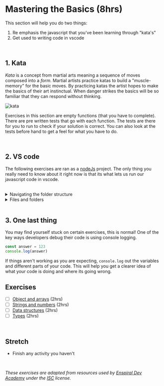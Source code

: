 # Mastering the Basics (8hrs)

This section will help you do two things:

1. Re emphasis the javascript that you've been learning through "kata's"
2. Get used to writing code in vscode

<br/>

## 1. Kata

_Kata_ is a concept from martial arts meaning a sequence of moves composed into a _form_. Martial artists practice katas to build a "muscle-memory" for the basic moves. By practicing katas the artist hopes to make the basics of their art instinctual. When danger strikes the basics will be so familiar that they can respond without thinking.

![kata](https://49.media.tumblr.com/10c948900ec4276131e45047bb3846a4/tumblr_n3005tWnBf1s6my4qo1_500.gif)

Exercises in this section are empty functions (that you have to complete). There are pre written tests that go with each function. The tests are there for you to run to check if your solution is correct. You can also look at the tests before hand to get a feel for what you have to do.

<br/>

## 2. VS code

The following exercises are ran as a [nodeJs](https://nodejs.org/en/) project. The only thing you really need to know about it right now is that its what lets us run our javascript code in vscode.

<br/>

<details>
<summary>Navigating the folder structure</summary>

Have a look at your terminal and notice the title `react-prep`, this is your current working folder.

![react-prep](https://drive.google.com/uc?id=1ZEz2pNV66b4UfQb8lvLzmJTGrCn-UXCs)

We need to navigate to `3-JSKata` folder to be able to run the exercises. You can do this by pasting in the following command into your terminal:

```
cd 3-JSKata
```

![3-JSKata](https://drive.google.com/uc?id=1JmC27cwtVBh5qsg93qWZW7yKrAKu_d5O)
_Note: try pressing `tab` after typing a few letters_

> You can navigate your entire computer using the terminal! Checkout out some more terminal commands [here](https://www.techrepublic.com/article/16-terminal-commands-every-user-should-know/) if you're interested.

<br/>
</details>

<details>
<summary>Files and folders</summary>
Ok now that we're here we can almost start to work on the exercises. Apart from the exercise folders (1-objects-and-arrays, etc...) there's a few more that I want to briefly introduce to you.

<br/>
<h4><i>package.json</i></h4>
Contains information about the project, and also contains the list of dependencies used for the project. A dependency is simply a piece of code that some one else has written that you are using in the project (can also be called a "library")

<br/>
<h4><i>package-lock.json</i></h4>
Contains version history about the dependencies. A lot of libraries are ongoing projects, and over time these libraries will receive updates. These updates, while great, can introduce breaking changes to our code base. This file helps us to control what version we are using.

<br/>
<h4><i>node_modules</i></h4>
In your terminal run "npm install". After a short while you should now see this folder, it contains the actual code of the libraries you are using (plus all the background code you didn't know you were using).

<br/>
<h4><i>.gitignore</i></h4>
Have a look inside the node_modules folder. Notice that this folder is HUGE (it only gets bigger as your project gets bigger)! We don't want to store all that code in our GitHub repository, and thats where this file comes in. When we push our commits, this file tells git which files NOT to send to the remote.

<br/>
</details>

<br/>

## 3. One last thing

You may find yourself stuck on certain exercises, this is normal! One of the key ways developers debug their code is using console logging.

```js
const answer = 123
console.log(answer)
```

If things aren't working as you are expecting, `console.log` out the variables and different parts of your code. This will help you get a clearer idea of what your code is doing and where its going wrong.

## Exercises

- [ ] [Object and arrays](./1-objects-and-arrays/README.md) (2hrs)
- [ ] [Strings and numbers](./2-strings-and-numbers/README.md) (2hrs)
- [ ] [Data structures](./3-data-structures/README.md) (2hrs)
- [ ] [Types](./4-types/README.md) (2hrs)

<br />

## Stretch

- Finish any activity you haven't
<!-- Add a hard JS activity? -->

<br />

_These exercises are adapted from resources used by [Enspiral Dev Academy](https://devacademy.co.nz/?gclid=CjwKCAjw4c-ZBhAEEiwAZ105Re-c0454ENn1Hm-4VD-Z0JQEVPt1Ul30ODpbw2m26cHs-oi7_KEtihoCZNEQAvD_BwE) under the [ISC](https://opensource.org/licenses/ISC) license._
